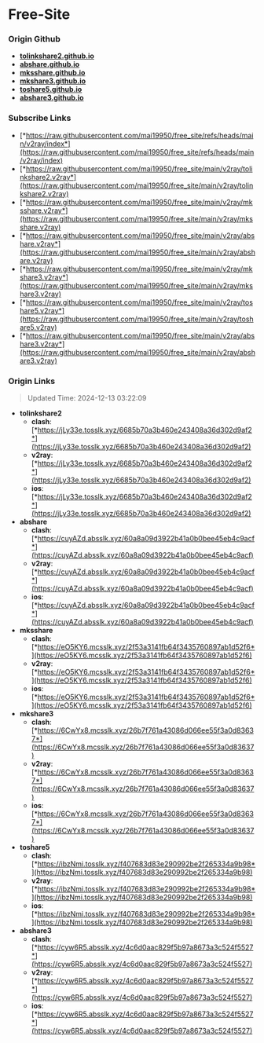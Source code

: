 # Free-Site

### Origin Github

- [**tolinkshare2.github.io**](https://github.com/tolinkshare2/tolinkshare2.github.io)
- [**abshare.github.io**](https://github.com/abshare/abshare.github.io)
- [**mksshare.github.io**](https://github.com/mksshare/mksshare.github.io)
- [**mkshare3.github.io**](https://github.com/mkshare3/mkshare3.github.io)
- [**toshare5.github.io**](https://github.com/toshare5/toshare5.github.io)
- [**abshare3.github.io**](https://github.com/abshare3/abshare3.github.io)

### Subscribe Links

- [*https://raw.githubusercontent.com/mai19950/free_site/refs/heads/main/v2ray/index*](https://raw.githubusercontent.com/mai19950/free_site/refs/heads/main/v2ray/index)
- [*https://raw.githubusercontent.com/mai19950/free_site/main/v2ray/tolinkshare2.v2ray*](https://raw.githubusercontent.com/mai19950/free_site/main/v2ray/tolinkshare2.v2ray)
- [*https://raw.githubusercontent.com/mai19950/free_site/main/v2ray/mksshare.v2ray*](https://raw.githubusercontent.com/mai19950/free_site/main/v2ray/mksshare.v2ray)
- [*https://raw.githubusercontent.com/mai19950/free_site/main/v2ray/abshare.v2ray*](https://raw.githubusercontent.com/mai19950/free_site/main/v2ray/abshare.v2ray)
- [*https://raw.githubusercontent.com/mai19950/free_site/main/v2ray/mkshare3.v2ray*](https://raw.githubusercontent.com/mai19950/free_site/main/v2ray/mkshare3.v2ray)
- [*https://raw.githubusercontent.com/mai19950/free_site/main/v2ray/toshare5.v2ray*](https://raw.githubusercontent.com/mai19950/free_site/main/v2ray/toshare5.v2ray)
- [*https://raw.githubusercontent.com/mai19950/free_site/main/v2ray/abshare3.v2ray*](https://raw.githubusercontent.com/mai19950/free_site/main/v2ray/abshare3.v2ray)

### Origin Links

> Updated Time: 2024-12-13 03:22:09

- **tolinkshare2**
  - **clash**: [*https://jLy33e.tosslk.xyz/6685b70a3b460e243408a36d302d9af2*](https://jLy33e.tosslk.xyz/6685b70a3b460e243408a36d302d9af2)
  - **v2ray**: [*https://jLy33e.tosslk.xyz/6685b70a3b460e243408a36d302d9af2*](https://jLy33e.tosslk.xyz/6685b70a3b460e243408a36d302d9af2)
  - **ios**: [*https://jLy33e.tosslk.xyz/6685b70a3b460e243408a36d302d9af2*](https://jLy33e.tosslk.xyz/6685b70a3b460e243408a36d302d9af2)
- **abshare**
  - **clash**: [*https://cuyAZd.absslk.xyz/60a8a09d3922b41a0b0bee45eb4c9acf*](https://cuyAZd.absslk.xyz/60a8a09d3922b41a0b0bee45eb4c9acf)
  - **v2ray**: [*https://cuyAZd.absslk.xyz/60a8a09d3922b41a0b0bee45eb4c9acf*](https://cuyAZd.absslk.xyz/60a8a09d3922b41a0b0bee45eb4c9acf)
  - **ios**: [*https://cuyAZd.absslk.xyz/60a8a09d3922b41a0b0bee45eb4c9acf*](https://cuyAZd.absslk.xyz/60a8a09d3922b41a0b0bee45eb4c9acf)
- **mksshare**
  - **clash**: [*https://eO5KY6.mcsslk.xyz/2f53a3141fb64f3435760897ab1d52f6*](https://eO5KY6.mcsslk.xyz/2f53a3141fb64f3435760897ab1d52f6)
  - **v2ray**: [*https://eO5KY6.mcsslk.xyz/2f53a3141fb64f3435760897ab1d52f6*](https://eO5KY6.mcsslk.xyz/2f53a3141fb64f3435760897ab1d52f6)
  - **ios**: [*https://eO5KY6.mcsslk.xyz/2f53a3141fb64f3435760897ab1d52f6*](https://eO5KY6.mcsslk.xyz/2f53a3141fb64f3435760897ab1d52f6)
- **mkshare3**
  - **clash**: [*https://6CwYx8.mcsslk.xyz/26b7f761a43086d066ee55f3a0d83637*](https://6CwYx8.mcsslk.xyz/26b7f761a43086d066ee55f3a0d83637)
  - **v2ray**: [*https://6CwYx8.mcsslk.xyz/26b7f761a43086d066ee55f3a0d83637*](https://6CwYx8.mcsslk.xyz/26b7f761a43086d066ee55f3a0d83637)
  - **ios**: [*https://6CwYx8.mcsslk.xyz/26b7f761a43086d066ee55f3a0d83637*](https://6CwYx8.mcsslk.xyz/26b7f761a43086d066ee55f3a0d83637)
- **toshare5**
  - **clash**: [*https://ibzNmi.tosslk.xyz/f407683d83e290992be2f265334a9b98*](https://ibzNmi.tosslk.xyz/f407683d83e290992be2f265334a9b98)
  - **v2ray**: [*https://ibzNmi.tosslk.xyz/f407683d83e290992be2f265334a9b98*](https://ibzNmi.tosslk.xyz/f407683d83e290992be2f265334a9b98)
  - **ios**: [*https://ibzNmi.tosslk.xyz/f407683d83e290992be2f265334a9b98*](https://ibzNmi.tosslk.xyz/f407683d83e290992be2f265334a9b98)
- **abshare3**
  - **clash**: [*https://cyw6R5.absslk.xyz/4c6d0aac829f5b97a8673a3c524f5527*](https://cyw6R5.absslk.xyz/4c6d0aac829f5b97a8673a3c524f5527)
  - **v2ray**: [*https://cyw6R5.absslk.xyz/4c6d0aac829f5b97a8673a3c524f5527*](https://cyw6R5.absslk.xyz/4c6d0aac829f5b97a8673a3c524f5527)
  - **ios**: [*https://cyw6R5.absslk.xyz/4c6d0aac829f5b97a8673a3c524f5527*](https://cyw6R5.absslk.xyz/4c6d0aac829f5b97a8673a3c524f5527)
